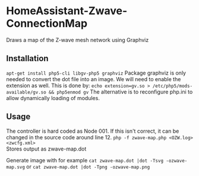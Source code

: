 # HomeAssistant-Zwave-ConnectionMap
Draws a map of the Z-wave mesh network using Graphviz

## Installation
`apt-get install php5-cli libgv-php5 graphviz`
Package graphviz is only needed to convert the dot file into an image.
We will need to enable the extension as well. This is done by:
`echo extension=gv.so > /etc/php5/mods-available/gv.so && php5enmod gv`
The alternative is to reconfigure php.ini to allow dynamically loading of modules.

## Usage
The controller is hard coded as Node 001. If this isn't correct, it can be changed in the source code around line 12.
`php -f zwave-map.php <OZW.log> <zwcfg.xml>`  
Stores output as zwave-map.dot

Generate image with for example
`cat zwave-map.dot |dot -Tsvg -ozwave-map.svg`
or
`cat zwave-map.dot |dot -Tpng -ozwave-map.png`

